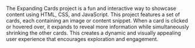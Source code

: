 The Expanding Cards project is a fun and interactive way to showcase content using HTML, CSS, and JavaScript. 
This project features a set of cards, each containing an image or content snippet. 
When a card is clicked or hovered over, it expands to reveal more information while simultaneously shrinking the other cards. 
This creates a dynamic and visually appealing user experience that encourages exploration and engagement.
